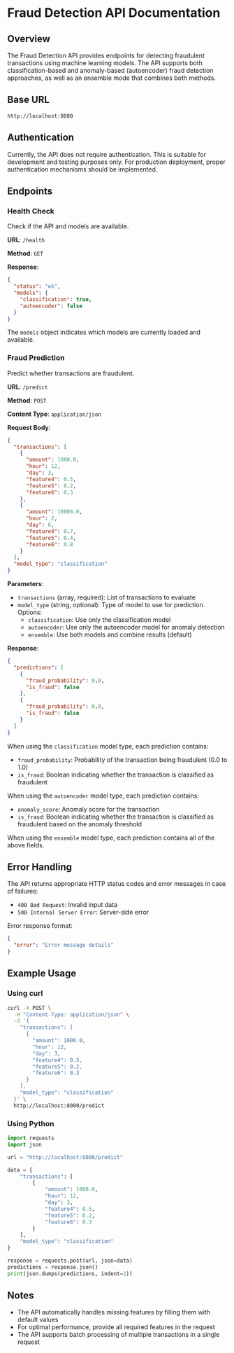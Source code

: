 # Fraud Detection API Documentation

## Overview

The Fraud Detection API provides endpoints for detecting fraudulent transactions using machine learning models. The API supports both classification-based and anomaly-based (autoencoder) fraud detection approaches, as well as an ensemble mode that combines both methods.

## Base URL

```
http://localhost:8080
```

## Authentication

Currently, the API does not require authentication. This is suitable for development and testing purposes only. For production deployment, proper authentication mechanisms should be implemented.

## Endpoints

### Health Check

Check if the API and models are available.

**URL**: `/health`

**Method**: `GET`

**Response**:

```json
{
  "status": "ok",
  "models": {
    "classification": true,
    "autoencoder": false
  }
}
```

The `models` object indicates which models are currently loaded and available.

### Fraud Prediction

Predict whether transactions are fraudulent.

**URL**: `/predict`

**Method**: `POST`

**Content Type**: `application/json`

**Request Body**:

```json
{
  "transactions": [
    {
      "amount": 1000.0,
      "hour": 12,
      "day": 3,
      "feature4": 0.5,
      "feature5": 0.2,
      "feature6": 0.3
    },
    {
      "amount": 10000.0,
      "hour": 2,
      "day": 6,
      "feature4": 0.7,
      "feature5": 0.4,
      "feature6": 0.8
    }
  ],
  "model_type": "classification"
}
```

**Parameters**:

- `transactions` (array, required): List of transactions to evaluate
- `model_type` (string, optional): Type of model to use for prediction. Options:
  - `classification`: Use only the classification model
  - `autoencoder`: Use only the autoencoder model for anomaly detection
  - `ensemble`: Use both models and combine results (default)

**Response**:

```json
{
  "predictions": [
    {
      "fraud_probability": 0.0,
      "is_fraud": false
    },
    {
      "fraud_probability": 0.0,
      "is_fraud": false
    }
  ]
}
```

When using the `classification` model type, each prediction contains:
- `fraud_probability`: Probability of the transaction being fraudulent (0.0 to 1.0)
- `is_fraud`: Boolean indicating whether the transaction is classified as fraudulent

When using the `autoencoder` model type, each prediction contains:
- `anomaly_score`: Anomaly score for the transaction
- `is_fraud`: Boolean indicating whether the transaction is classified as fraudulent based on the anomaly threshold

When using the `ensemble` model type, each prediction contains all of the above fields.

## Error Handling

The API returns appropriate HTTP status codes and error messages in case of failures:

- `400 Bad Request`: Invalid input data
- `500 Internal Server Error`: Server-side error

Error response format:

```json
{
  "error": "Error message details"
}
```

## Example Usage

### Using curl

```bash
curl -X POST \
  -H "Content-Type: application/json" \
  -d '{
    "transactions": [
      {
        "amount": 1000.0,
        "hour": 12,
        "day": 3,
        "feature4": 0.5,
        "feature5": 0.2,
        "feature6": 0.3
      }
    ],
    "model_type": "classification"
  }' \
  http://localhost:8080/predict
```

### Using Python

```python
import requests
import json

url = "http://localhost:8080/predict"

data = {
    "transactions": [
        {
            "amount": 1000.0,
            "hour": 12,
            "day": 3,
            "feature4": 0.5,
            "feature5": 0.2,
            "feature6": 0.3
        }
    ],
    "model_type": "classification"
}

response = requests.post(url, json=data)
predictions = response.json()
print(json.dumps(predictions, indent=2))
```

## Notes

- The API automatically handles missing features by filling them with default values
- For optimal performance, provide all required features in the request
- The API supports batch processing of multiple transactions in a single request
